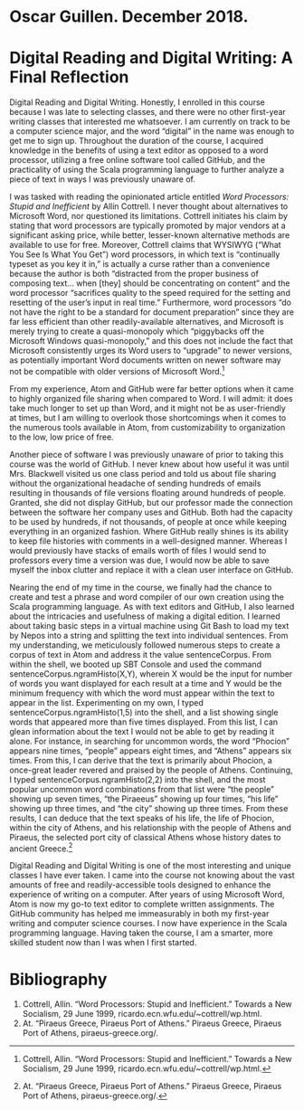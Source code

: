 # Oscar Guillen. December 2018.

# Digital Reading and Digital Writing: A Final Reflection

Digital Reading and Digital Writing. Honestly, I enrolled in this course because I was late to selecting classes, and there were no other first-year writing classes that interested me whatsoever. I am currently on track to be a computer science major, and the word “digital” in the name was enough to get me to sign up. Throughout the duration of the course, I acquired knowledge in the benefits of using a text editor as opposed to a word processor, utilizing a free online software tool called GitHub, and the practicality of using the Scala programming language to further analyze a piece of text in ways I was previously unaware of.

I was tasked with reading the opinionated article entitled *Word Processors: Stupid and Inefficient* by Allin Cottrell. I never thought about alternatives to Microsoft Word, nor questioned its limitations. Cottrell initiates his claim by stating that word processors are typically promoted by major vendors at a significant asking price, while better, lesser-known alternative methods are available to use for free. Moreover, Cottrell claims that WYSIWYG (“What You See Is What You Get”) word processors, in which text is “continually typeset as you key it in,” is actually a curse rather than a convenience because the author is both “distracted from the proper business of composing text… when [they] should be concentrating on content” and the word processor “sacrifices quality to the speed required for the setting and resetting of the user’s input in real time.” Furthermore, word processors “do not have the right to be a standard for document preparation” since they are far less efficient than other readily-available alternatives, and Microsoft is merely trying to create a quasi-monopoly which “piggybacks off the Microsoft Windows quasi-monopoly,” and this does not include the fact that Microsoft consistently urges its Word users to “upgrade” to newer versions, as potentially important Word documents written on newer software may not be compatible with older versions of Microsoft Word.[^Cottrell]

[^Cottrell]: Cottrell, Allin. “Word Processors: Stupid and Inefficient.” Towards a New Socialism, 29 June 1999, ricardo.ecn.wfu.edu/~cottrell/wp.html.

From my experience, Atom and GitHub were far better options when it came to highly organized file sharing when compared to Word. I will admit: it does take much longer to set up than Word, and it might not be as user-friendly at times, but I am willing to overlook those shortcomings when it comes to the numerous tools available in Atom, from customizability to organization to the low, low price of free.

Another piece of software I was previously unaware of prior to taking this course was the world of GitHub. I never knew about how useful it was until Mrs. Blackwell visited us one class period and told us about file sharing without the organizational headache of sending hundreds of emails resulting in thousands of file versions floating around hundreds of people. Granted, she did not display GitHub, but our professor made the connection between the software her company uses and GitHub. Both had the capacity to be used by hundreds, if not thousands, of people at once while keeping everything in an organized fashion. Where GitHub really shines is its ability to keep file histories with comments in a well-designed manner. Whereas I would previously have stacks of emails worth of files I would send to professors every time a version was due, I would now be able to save myself the inbox clutter and replace it with a clean user interface on GitHub.

Nearing the end of my time in the course, we finally had the chance to create and test a phrase and word compiler of our own creation using the Scala programming language. As with text editors and GitHub, I also learned about the intricacies and usefulness of making a digital edition. I learned about taking basic steps in a virtual machine using Git Bash to load my text by Nepos into a string and splitting the text into individual sentences. From my understanding, we meticulously followed numerous steps to create a corpus of text in Atom and address it the value sentenceCorpus. From within the shell, we booted up SBT Console and used the command sentenceCorpus.ngramHisto(X,Y), wherein X would be the input for number of words you want displayed for each result at a time and Y would be the minimum frequency with which the word must appear within the text to appear in the list. Experimenting on my own, I typed sentenceCorpus.ngramHisto(1,5) into the shell, and a list showing single words that appeared more than five times displayed. From this list, I can glean information about the text I would not be able to get by reading it alone. For instance, in searching for uncommon words, the word “Phocion” appears nine times, “people” appears eight times, and “Athens” appears six times. From this, I can derive that the text is primarily about Phocion, a once-great leader revered and praised by the people of Athens. Continuing, I typed sentenceCorpus.ngramHisto(2,2) into the shell, and the most popular uncommon word combinations from that list were “the people” showing up seven times, “the Piraeeus” showing up four times, “his life” showing up three times, and “the city” showing up three times. From these results, I can deduce that the text speaks of his life, the life of Phocion, within the city of Athens, and his relationship with the people of Athens and Piraeus, the selected port city of classical Athens whose history dates to ancient Greece.[^Greece]

[^Greece]: At. “Piraeus Greece, Piraeus Port of Athens.” Piraeus Greece, Piraeus Port of Athens, piraeus-greece.org/.

Digital Reading and Digital Writing is one of the most interesting and unique classes I have ever taken. I came into the course not knowing about the vast amounts of free and readily-accessible tools designed to enhance the experience of writing on a computer. After years of using Microsoft Word, Atom is now my go-to text editor to complete written assignments. The GitHub community has helped me immeasurably in both my first-year writing and computer science courses. I now have experience in the Scala programming language. Having taken the course, I am a smarter, more skilled student now than I was when I first started.

# Bibliography

1. Cottrell, Allin. “Word Processors: Stupid and Inefficient.” Towards a New Socialism, 29 June 1999, ricardo.ecn.wfu.edu/~cottrell/wp.html.
1. At. “Piraeus Greece, Piraeus Port of Athens.” Piraeus Greece, Piraeus Port of Athens, piraeus-greece.org/.
